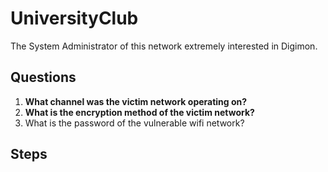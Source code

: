 # UniversityClub
The System Administrator of this network extremely interested in Digimon.

## Questions
1. **What channel was the victim network operating on?**
2. **What is the encryption method of the victim network?**
3. What is the password of the vulnerable wifi network?

## Steps
